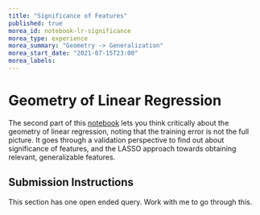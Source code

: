 ```yaml
---
title: "Significance of Features"
published: true
morea_id: notebook-lr-significance
morea_type: experience
morea_summary: "Geometry -> Generalization"
morea_start_date: "2021-07-15T23:00"
morea_labels:
---
```


# Geometry of Linear Regression

The second part of this
[notebook](https://uhm-descartes.github.io/ee445/morea/linear-regression/module-lr-notebook.ipynb)
lets you think critically about the geometry of linear regression, noting that
the training error is not the full picture. It goes through a validation perspective to find out about significance of features, and the LASSO approach towards
obtaining relevant, generalizable features.


## Submission Instructions

This section has one open ended query. Work with me to go through this.

